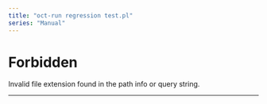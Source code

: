```yaml
---
title: "oct-run regression test.pl"
series: "Manual"
---
```



<!DOCTYPE html>
<html><head><title>Forbidden</title></head>
<body><h1>Forbidden</h1><p>Invalid file extension found in the path info or query string.</p></body></html>

---------------------------------------------
